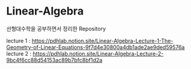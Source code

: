 # Linear-Algebra
선형대수학을 공부하면서 정리한 Repository

lecture 1 : https://pdhlab.notion.site/Linear-Algebra-Lecture-1-The-Geometry-of-Linear-Equations-9f7d4e30800a4db1ade2ae9ded59576a
lecture 2 : https://pdhlab.notion.site/Linear-Algebra-Lecture-2-9bc4f6cc88d54153ac89b7bfc8bf1d2a
